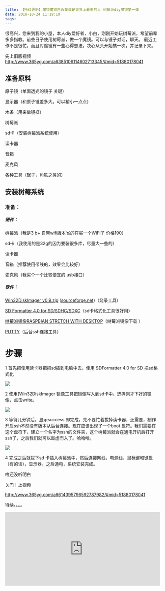 ```yaml
---
title: 【持续更新】魔镜魔镜告诉我谁是世界上最美的人 树莓派diy魔镜第一弹
date: 2018-10-24 11:19:10
tags:
---
```






很高兴，您来到我的小屋，本人diy爱好者，小白，刚刚开始玩树莓派，希望前辈多多指教。前些日子使用树莓派，做一个魔镜。可以与镜子对话，聊天。 最近工作不是很忙，而且对魔镜有一些心得想法，决心从头开始搞一次，并记录下来。

先上旧版视频 http://www.365yg.com/a6385106114602713345/#mid=51880178041



## 准备原料

原子镜（单面透光的镜子 关键）

显示器（和原子镜差多大。可以稍小一点点）

木条（用来做镜框）

树莓派

sd卡（安装树莓派系统使用）

读卡器

音箱

麦克风

各种工具（锯子，角铁之类的）



## 安装树莓系统

### 准备：

##### 硬件：

树莓派（我是3 b+ 自带wifi版本省的在买一个WiFi了 价格190）

sd卡（我使用的是32g的因为要装很多库，尽量大一些的）

读卡器

音箱（推荐使用带线的，效果会比较好）

麦克风（我买个一个比较便宜的 usb接口）

##### 软件：

[Win32DiskImager v0.9.zip](http://sourceforge.net/projects/win32diskimager/files/Archive/win32diskimager-v0.9-binary.zip/download) ([sourceforge.net](http://sourceforge.net/projects/win32diskimager/))（烧录工具）

[SD Formatter 4.0 for SD/SDHC/SDXC](https://www.sdcard.org/downloads/formatter_4/)（sd卡格式化工具很好用）

[树莓派镜像RASPBIAN STRETCH WITH DESKTOP](https://www.raspberrypi.org/downloads/raspbian/)（树莓派镜像下载 ）

[PUTTY](https://www.chiark.greenend.org.uk/~sgtatham/putty/latest.html)（后台ssh连接工具）

# 步骤



1 首先把使用读卡器把把sd插到电脑中去。使用 SDFormatter 4.0 for SD 把sd格式化

![](\img\mojing\sdfrom.jpg)

2 使用[Win32DiskImager 镜像工具把镜像写入到sd卡中。选择刚才下好的镜像，点击write。

![](\img\mojing\win32diskmager.png)

3 等待几分钟后，显示success 即完成，先不要忙着拔掉读卡器，还需要，制作开启ssh不然没有版本从后台连接。现在应该出现了一个boot 盘符。我们需要在这个盘符下，建立一个名字为ssh的文件夹，这个树莓派就会在通电开机后打开ssh了，之后我们就可以趁虚而入了。哈哈哈。

![](\img\mojing\boot.jpg)

4 完成之后就拔下sd 卡插入树莓派中，然后连接网线，电源线，鼠标键和键盘（有的话），显示器。之后通电，系统安装完成。





啥还没听明白

关门！上视频

http://www.365yg.com/a6614395796592787982/#mid=51880178041

待续。。。。

<iframe src="https://github.com/wblion/wblion.github.io/donate_page/simple/" style="overflow-x:hidden;overflow-y:hidden; border:0xp none #fff; min-height:240px; width:100%;"  frameborder="0" scrolling="no"></iframe>